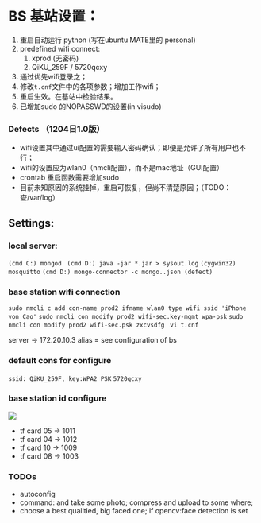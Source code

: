 # BS 基站设置：

1. 重启自动运行 python (写在ubuntu MATE里的 personal)
2. predefined wifi connect:
	1. xprod (无密码)
	2. QiKU_259F / 5720qcxy
3. 通过优先wifi登录之；
4. 修改`t.cnf`文件中的各项参数；增加工作wifi；
5. 重启生效。在基站中检验结果。
6. 已增加sudo 的NOPASSWD的设置(in visudo)

### Defects （1204日1.0版）

- wifi设置其中通过ui配置的需要输入密码确认；即便是允许了所有用户也不行；
- wifi的设置应为wlan0（nmcli配置），而不是mac地址（GUI配置）
- crontab 重启函数需要增加sudo
- 目前未知原因的系统挂掉，重启可恢复，但尚不清楚原因；（TODO：查/var/log）

## Settings:

### local server:

```(cmd C:) mongod ```
``` (cmd D:) java -jar *.jar > sysout.log ```
``` (cygwin32) mosquitto ```
``` (cmd D:) mongo-connector -c mongo..json (defect) ```

### base station wifi connection

``` sudo nmcli c add con-name prod2 ifname wlan0 type wifi ssid 'iPhone von Cao' ```
``` sudo nmcli con modify prod2 wifi-sec.key-mgmt wpa-psk ```
``` sudo nmcli con modify prod2 wifi-sec.psk zxcvsdfg ```
``` vi t.cnf```

server -> 172.20.10.3
alias = see configuration of bs

### default cons for configure

```ssid: QiKU_259F, key:WPA2 PSK```
```5720qcxy```

### base station id configure

![](bsf4setup.png)

- tf card 05 -> 1011
- tf card 04 -> 1012
- tf card 10 -> 1009
- tf card 08 -> 1003

### TODOs

- autoconfig
- command: and take some photo; compress and upload to some where;
- choose a best qualitied, big faced one; if opencv:face detection is set

